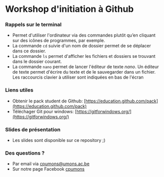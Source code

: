 # Workshop d'initiation à Github

### Rappels sur le terminal
 - Permet d'utiliser l'ordinateur via des commandes plutôt qu’en cliquant sur des icônes de programmes, par exemple.
 - La commande `cd` suivie d'un nom de dossier permet de se déplacer dans ce dossier.
 - La commande `ls` permet d'afficher les fichiers et dossiers se trouvant dans le dossier courant.
 - La commande `nano` permet de lancer l'éditeur de texte *nano*. Un éditeur de texte permet d'écrire du texte et de le sauvegarder dans un fichier. Les raccourcis clavier à utiliser sont indiquées en bas de l'écran

### Liens utiles
  - Obtenir le pack student de Github: [https://education.github.com/pack](https://education.github.com/pack)
  - Téléchager Git pour windows: [https://gitforwindows.org/](https://gitforwindows.org/)

### Slides de présentation
  - Les slides sont disponible sur ce repository ;) 

### Des questions ?
  - Par email via cpumons@umons.ac.be
  - Sur notre page Facebook [cpumons](https://www.facebook.com/cpumons/)